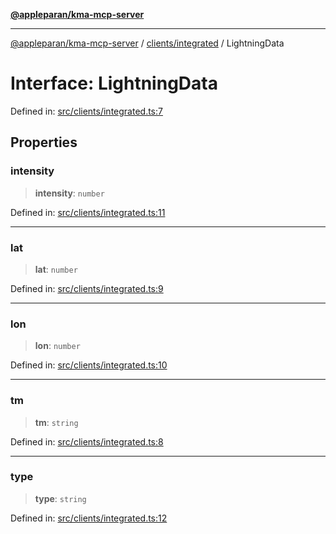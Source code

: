 [**@appleparan/kma-mcp-server**](../../../README.md)

***

[@appleparan/kma-mcp-server](../../../README.md) / [clients/integrated](../README.md) / LightningData

# Interface: LightningData

Defined in: [src/clients/integrated.ts:7](https://github.com/appleparan/kma-mcp/blob/d76825d83b398a574a6e9215caa9b03d62b638c4/typescript/src/clients/integrated.ts#L7)

## Properties

### intensity

> **intensity**: `number`

Defined in: [src/clients/integrated.ts:11](https://github.com/appleparan/kma-mcp/blob/d76825d83b398a574a6e9215caa9b03d62b638c4/typescript/src/clients/integrated.ts#L11)

***

### lat

> **lat**: `number`

Defined in: [src/clients/integrated.ts:9](https://github.com/appleparan/kma-mcp/blob/d76825d83b398a574a6e9215caa9b03d62b638c4/typescript/src/clients/integrated.ts#L9)

***

### lon

> **lon**: `number`

Defined in: [src/clients/integrated.ts:10](https://github.com/appleparan/kma-mcp/blob/d76825d83b398a574a6e9215caa9b03d62b638c4/typescript/src/clients/integrated.ts#L10)

***

### tm

> **tm**: `string`

Defined in: [src/clients/integrated.ts:8](https://github.com/appleparan/kma-mcp/blob/d76825d83b398a574a6e9215caa9b03d62b638c4/typescript/src/clients/integrated.ts#L8)

***

### type

> **type**: `string`

Defined in: [src/clients/integrated.ts:12](https://github.com/appleparan/kma-mcp/blob/d76825d83b398a574a6e9215caa9b03d62b638c4/typescript/src/clients/integrated.ts#L12)
